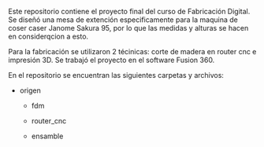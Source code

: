 Este repositorio contiene el proyecto final del curso de Fabricación Digital. Se diseñó una mesa de extención especificamente para la maquina de coser caser Janome Sakura 95, por lo que las medidas y alturas se hacen en considerqcion a esto. 

Para la fabricación se utilizaron 2 técinicas: corte de madera en router cnc e impresión 3D.
Se trabajó el proyecto en el software Fusion 360.

En el repositorio se encuentran las siguientes carpetas y archivos:

- origen
    - fdm

    - router_cnc

    - ensamble